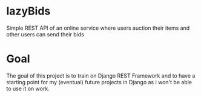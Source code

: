 # lazyBids
Simple REST API of an online service where users auction their items and other users can send their bids

# Goal
The goal of this project is to train on Django REST Framework and to have a starting point for my (eventual) future projects in Django as i won't be able to use it on work.

